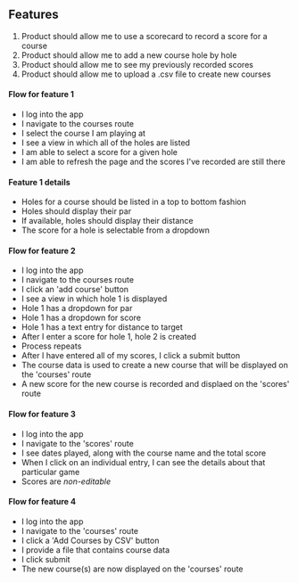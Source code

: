 ## Features
1. Product should allow me to use a scorecard to record a score for a course
2. Product should allow me to add a new course hole by hole
3. Product should allow me to see my previously recorded scores
4. Product should allow me to upload a .csv file to create new courses

#### Flow for feature 1
- I log into the app
- I navigate to the courses route
- I select the course I am playing at
- I see a view in which all of the holes are listed
- I am able to select a score for a given hole
- I am able to refresh the page and the scores I've recorded are still there

#### Feature 1 details
- Holes for a course should be listed in a top to bottom fashion
- Holes should display their par
- If available, holes should display their distance
- The score for a hole is selectable from a dropdown


#### Flow for feature 2
- I log into the app
- I navigate to the courses route
- I click an 'add course' button
- I see a view in which hole 1 is displayed
- Hole 1 has a dropdown for par
- Hole 1 has a dropdown for score
- Hole 1 has a text entry for distance to target
- After I enter a score for hole 1, hole 2 is created
- Process repeats
- After I have entered all of my scores, I click a submit button
- The course data is used to create a new course that will be displayed on
  the 'courses' route
- A new score for the new course is recorded and displaed on the 'scores' route

#### Flow for feature 3
- I log into the app
- I navigate to the 'scores' route
- I see dates played, along with the course name and the total score
- When I click on an individual entry, I can see the details about that
  particular game
- Scores are _non-editable_

#### Flow for feature 4
- I log into the app
- I navigate to the 'courses' route
- I click a 'Add Courses by CSV' button
- I provide a file that contains course data
- I click submit
- The new course(s) are now displayed on the 'courses' route
